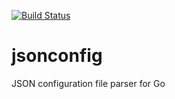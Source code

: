 [![Build Status](https://semaphoreci.com/api/v1/projects/cbc26d11-19c9-41db-98ad-c41cd9307d5e/436901/badge.svg)](https://semaphoreci.com/cronally/jsonconfig)      

# jsonconfig
JSON configuration file parser for Go
